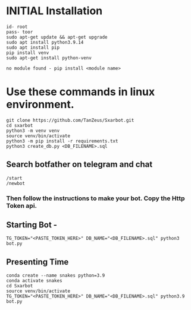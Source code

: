 # INITIAL Installation
```
id- root
pass- toor
sudo apt-get update && apt-get upgrade
sudo apt install python3.9.14
sudo apt install pip
pip install venv
sudo apt-get install python-venv

```
```
no module found - pip install <module name>
```
# Use these commands in linux environment.
```
git clone https://github.com/TanZeus/Sxarbot.git
cd sxarbot
python3 -m venv venv
source venv/bin/activate
python3 -m pip install -r requirements.txt
python3 create_db.py <DB_FILENAME>.sql
```
## Search botfather on telegram and chat
```
/start 
/newbot
```
### Then follow the instructions to make your bot. Copy the Http Token api.
## Starting Bot -
```
TG_TOKEN="<PASTE_TOKEN_HERE>" DB_NAME="<DB_FILENAME>.sql" python3 bot.py 
```

## Presenting Time
```
conda create --name snakes python=3.9
conda activate snakes
cd Sxarbot
source venv/bin/activate
TG_TOKEN="<PASTE_TOKEN_HERE>" DB_NAME="<DB_FILENAME>.sql" python3.9 bot.py 
```
